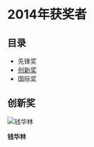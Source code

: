 # 2014年获奖者 #

## 目录 ##

* 先锋奖
* [创新奖](#创新奖)
* 国际奖

## 创新奖 ##

![钱华林](https://www.internethalloffame.org/sites/default/files/inductees/Hualin_Qian.jpg)

**钱华林**